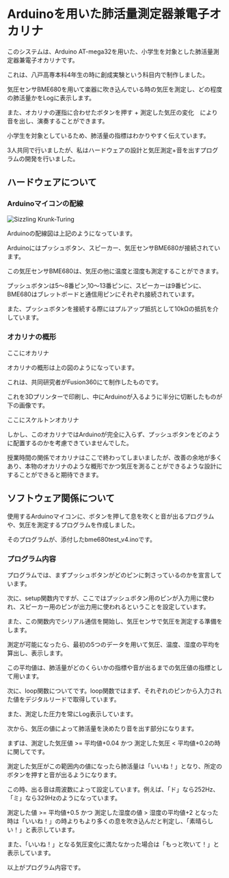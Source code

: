 # Arduinoを用いた肺活量測定器兼電子オカリナ

このシステムは、Arduino AT-mega32を用いた、小学生を対象とした肺活量測定器兼電子オカリナです。

これは、八戸高専本科4年生の時に創成実験という科目内で制作しました。

気圧センサBME680を用いて楽器に吹き込んでいる時の気圧を測定し、どの程度の肺活量かをLogに表示します。

また、オカリナの運指に合わせたボタンを押す + 測定した気圧の変化　により音を出し、演奏することができます。

小学生を対象としているため、肺活量の指標はわかりやすく伝えています。

3人共同で行いましたが、私はハードウェアの設計と気圧測定+音を出すプログラムの開発を行いました。


## ハードウェアについて

### Arduinoマイコンの配線

![Sizzling Krunk-Turing](https://github.com/Take-Kai/Arduino-Okarina/assets/169955027/79b46721-4358-486c-ad6b-23472910ab36)

Arduinoの配線図は上記のようになっています。

Arduinoにはプッシュボタン、スピーカー、気圧センサBME680が接続されています。

この気圧センサBME680は、気圧の他に温度と湿度も測定することができます。

プッシュボタンは5〜8番ピン,10〜13番ピンに、スピーカーは9番ピンに、BME680はブレットボードと通信用ピンにそれぞれ接続されています。

また、プッシュボタンを接続する際にはプルアップ抵抗として10kΩの抵抗を介しています。


### オカリナの概形

ここにオカリナ

オカリナの概形は上の図のようになっています。

これは、共同研究者がFusion360にて制作したものです。

これを3Dプリンターで印刷し、中にArduinoが入るように半分に切断したものが下の画像です。

ここにスケルトンオカリナ

しかし、このオカリナではArduinoが完全に入らず、プッシュボタンをどのように配置するのかを考慮できていませんでした。

授業時間の関係でオカリナはここで終わってしまいましたが、改善の余地が多くあり、本物のオカリナのような概形でかつ気圧を測ることができるような設計にすることができると期待できます。




## ソフトウェア関係について

使用するArduinoマイコンに、ボタンを押して息を吹くと音が出るプログラムや、気圧を測定するプログラムを作成しました。

そのプログラムが、添付したbme680test_v4.inoです。


### プログラム内容

プログラムでは、まずプッシュボタンがどのピンに刺さっているのかを宣言しています。

次に、setup関数内ですが、ここではプッシュボタン用のピンが入力用に使われ、スピーカー用のピンが出力用に使われるということを設定しています。

また、この関数内でシリアル通信を開始し、気圧センサで気圧を測定する準備をします。

測定が可能になったら、最初の5つのデータを用いて気圧、温度、湿度の平均を算出し、表示します。

この平均値は、肺活量がどのくらいかの指標や音が出るまでの気圧値の指標として用います。

次に、loop関数についてです。loop関数ではまず、それぞれのピンから入力された値をデジタルリードで取得しています。

また、測定した圧力を常にLog表示しています。

次から、気圧の値によって肺活量を決めたり音を出す部分になります。

まずは、測定した気圧値 >= 平均値+0.04 かつ 測定した気圧 < 平均値+0.2の時に関してです。

測定した気圧がこの範囲内の値になったら肺活量は「いいね！」となり、所定のボタンを押すと音が出るようになります。

この時、出る音は周波数によって設定しています。例えば、「ド」なら252Hz、「ミ」なら329Hzのようになっています。

測定した値 >= 平均値+0.5 かつ 測定した湿度の値 > 湿度の平均値+2 となった時は「いいね！」の時よりもより多くの息を吹き込んだと判定し、「素晴らしい！」と表示しています。

また、「いいね！」となる気圧変化に満たなかった場合は「もっと吹いて！」と表示しています。

以上がプログラム内容です。

